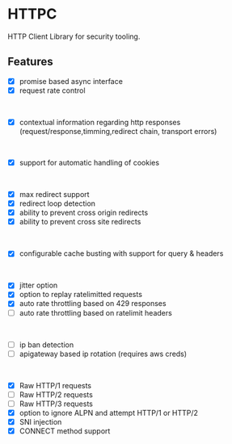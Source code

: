 HTTPC
==

HTTP Client Library for security tooling.

## Features

- [x] promise based async interface
- [x] request rate control  
<br>

- [x] contextual information regarding http responses (request/response,timming,redirect chain, transport errors)  
<br>

- [x] support for automatic handling of cookies  
<br>

- [x] max redirect support
- [x] redirect loop detection
- [x] ability to prevent cross origin redirects
- [x] ability to prevent cross site redirects  
<br>

- [x] configurable cache busting with support for query & headers  
<br>

- [x] jitter option
- [x] option to replay ratelimitted requests
- [x] auto rate throttling based on 429 responses
- [ ] auto rate throttling based on ratelimit headers  
<br>

- [ ] ip ban detection
- [ ] apigateway based ip rotation (requires aws creds)  
<br>

- [x] Raw HTTP/1 requests
- [ ] Raw HTTP/2 requests
- [ ] Raw HTTP/3 requests
- [x] option to ignore ALPN and attempt HTTP/1 or HTTP/2
- [x] SNI injection      
- [x] CONNECT method support 
<br>
